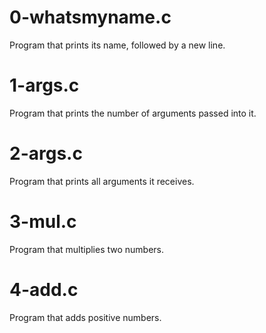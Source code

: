 # 0-whatsmyname.c
Program that prints its name, followed by a new line.

# 1-args.c
Program that prints the number of arguments passed into it.

# 2-args.c
Program that prints all arguments it receives.

# 3-mul.c
Program that multiplies two numbers.

# 4-add.c
Program that adds positive numbers.

# 